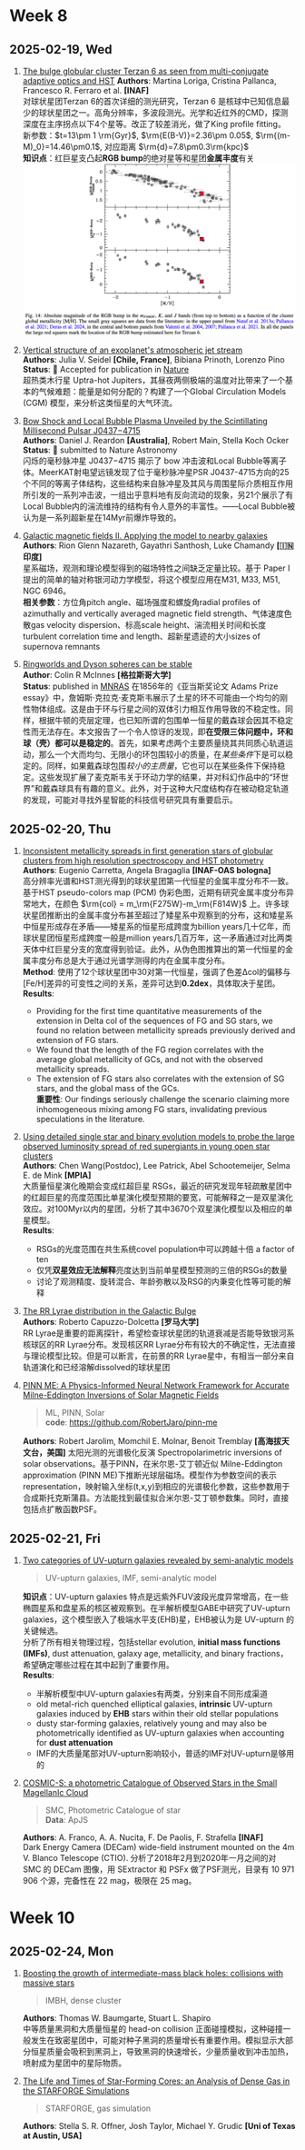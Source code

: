 # Week 8
## 2025-02-19, Wed
1. [The bulge globular cluster Terzan 6 as seen from multi-conjugate adaptive optics and HST](https://arxiv.org/abs/2502.12247)
	**Authors**: Martina Loriga, Cristina Pallanca, Francesco R. Ferraro et al. **[INAF]**  
	对球状星团Terzan 6的首次详细的测光研究，Terzan 6 是核球中已知信息最少的球状星团之一。高角分辨率，多波段测光。光学和近红外的CMD，探测深度在主序拐点以下4个星等。改正了较差消光，做了King profile fitting。  
	新参数：$t=13\pm 1 \rm{Gyr}$, $\rm{E(B-V)}=2.36\pm 0.05$, $\rm{(m-M)_0}=14.46\pm0.1$, 对应距离 $\rm{d}=7.8\pm0.3\rm{kpc}$  
	**知识点**：红巨星支凸起**RGB bump**的绝对星等和星团**金属丰度**有关![](figure/astroph_2025_02.png)

2. [Vertical structure of an exoplanet's atmospheric jet stream](https://arxiv.org/abs/2502.12261)  
	**Authors**: Julia V. Seidel **[Chile, France]**, Bibiana Prinoth, Lorenzo Pino  
	**Status**: 🍃 Accepted for publication in [Nature](https://doi.org/10.1038/s41586-025-08664-1)  
	超热类木行星 Uptra-hot Jupiters，其昼夜两侧极端的温度对比带来了一个基本的气候难题：能量是如何分配的？构建了一个Global Circulation Models (CGM) 模型，来分析这类恒星的大气环流。

3. [Bow Shock and Local Bubble Plasma Unveiled by the Scintillating Millisecond Pulsar J0437−4715](https://arxiv.org/abs/2410.21390)  
	**Authors**: Daniel J. Reardon **[Australia]**, Robert Main, Stella Koch Ocker  
	**Status**: 🍃 submitted to Nature Astronomy  
	闪烁的毫秒脉冲星 J0437−4715 揭示了 bow 冲击波和Local Bubble等离子体。MeerKAT射电望远镜发现了位于毫秒脉冲星PSR J0437-4715方向的25个不同的等离子体结构，这些结构来自脉冲星及其风与周围星际介质相互作用所引发的一系列冲击波，一组出乎意料地有反向流动的现象，另21个展示了有Local Bubble内的湍流维持的结构有令人意外的丰富性。——Local Bubble被认为是一系列超新星在14Myr前爆炸导致的。

4. [Galactic magnetic fields II. Applying the model to nearby galaxies](https://arxiv.org/abs/2502.13029)  
	**Authors**: Rion Glenn Nazareth, Gayathri Santhosh, Luke Chamandy **[🇮🇳印度]**  
	星系磁场，观测和理论模型得到的磁场特性之间缺乏定量比较。基于 Paper I 提出的简单的轴对称银河动力学模型，将这个模型应用在M31, M33, M51, NGC 6946。  
	**相关参数**：方位角pitch angle、磁场强度和螺旋角radial profiles of azimuthally and vertically averaged magnetic field strength、气体速度色散gas velocity dispersion、标高scale height、湍流相关时间和长度turbulent correlation time and length、超新星遗迹的大小sizes of supernova remnants

5. [Ringworlds and Dyson spheres can be stable](https://arxiv.org/abs/2502.12806)  
	**Author**: Colin R McInnes **[格拉斯哥大学]**  
	**Status**: published in [MNRAS](https://doi.org/10.1093/mnras/staf028)
	在1856年的《亚当斯奖论文 Adams Prize essay》中，詹姆斯·克拉克·麦克斯韦展示了土星的环不可能由一个均匀的刚性物体组成。这是由于环与行星之间的双体引力相互作用导致的不稳定性。同样，根据牛顿的壳层定理，也已知所谓的包围单一恒星的戴森球会因其不稳定性而无法存在。本文报告了一个令人惊讶的发现，即**在受限三体问题中，环和球（壳）都可以是稳定的**。首先，如果考虑两个主要质量绕其共同质心轨道运动，那么一个大而均匀、无限小的环包围较小的质量，在*某些条件*下是可以稳定的。同样，如果戴森球包围*较小的主质量*，它也可以在某些条件下保持稳定。这些发现扩展了麦克斯韦关于环动力学的结果，并对科幻作品中的“环世界”和戴森球具有有趣的意义。此外，对于这种大尺度结构存在被动稳定轨道的发现，可能对寻找外星智能的科技信号研究具有重要启示。

## 2025-02-20, Thu
1. [Inconsistent metallicity spreads in first generation stars of globular clusters from high resolution spectroscopy and HST photometry](https://arxiv.org/abs/2502.13206)  
	**Authors**: Eugenio Carretta, Angela Bragaglia **[INAF-OAS bologna]**  
	高分辨率光谱和HST测光得到的球状星团第一代恒星的金属丰度分布不一致。  
	基于HST pseudo-colors map (PCM) 伪彩色图，近期有研究金属丰度分布异常地大，在颜色 $\rm{col} = m_\rm{F275W}-m_\rm{F814W}$ 上。许多球状星团推断出的金属丰度分布甚至超过了矮星系中观察到的分布，这和矮星系中恒星形成存在矛盾——矮星系的恒星形成跨度为billion years几十亿年，而球状星团恒星形成跨度一般是million years几百万年，这一矛盾通过对比两类天体中红巨星分支的宽度得到验证。此外，从伪色图推算出的第一代恒星的金属丰度分布总是大于通过光谱学测得的内在金属丰度分布。  
	**Method**: 使用了12个球状星团中30对第一代恒星，强调了色差Δcol的偏移与[Fe/H]差异的可变性之间的关系，差异可达到**0.2dex**，具体取决于星团。  
	**Results**:   
	- Providing for the first time quantitative measurements of the extension in Delta col of the sequences of FG and SG stars, we found no relation between metallicity spreads previously derived and extension of FG stars.   
	- We found that the length of the FG region correlates with the average global metallicity of GCs, and not with the observed metallicity spreads.   
	- The extension of FG stars also correlates with the extension of SG stars, and the global mass of the GCs.  
	**重要性**: Our findings seriously challenge the scenario claiming more inhomogeneous mixing among FG stars, invalidating previous speculations in the literature.

2. [Using detailed single star and binary evolution models to probe the large observed luminosity spread of red supergiants in young open star clusters](https://arxiv.org/abs/2502.13642)  
	**Authors**: Chen Wang(Postdoc),  Lee Patrick, Abel Schootemeijer, Selma E. de Mink **[MPIA]**  
	大质量恒星演化晚期会变成红超巨星 RSGs，最近的研究发现年轻疏散星团中的红超巨星的亮度范围比单星演化模型预期的要宽，可能解释之一是双星演化效应。对100Myr以内的星团，分析了其中3670个双星演化模型以及相应的单星模型。    
	**Results**:  
	- RSGs的光度范围在共生系统covel population中可以跨越十倍 a factor of ten  
	- 仅凭**双星效应无法解释**亮度达到当前单星模型预测的三倍的RSGs的数量  
	- 讨论了观测精度、旋转混合、年龄弥散以及RSG的内秉变化性等可能的解释  

3. [The RR Lyrae distribution in the Galactic Bulge](https://arxiv.org/pdf/2502.13650)  
	**Authors**: Roberto Capuzzo-Dolcetta **[罗马大学]**  
	RR Lyrae是重要的距离探针，希望检查球状星团的轨道衰减是否能导致银河系核球区的RR Lyrae分布。发现核区RR Lyrae分布有较大的不确定性，无法直接与理论模型比较。但是可以断言，在前景的RR Lyrae星中，有相当一部分来自轨道演化和已经溶解dissolved的球状星团

4. [PINN ME: A Physics-Informed Neural Network Framework for Accurate Milne-Eddington Inversions of Solar Magnetic Fields](https://arxiv.org/abs/2502.13924)  
	>ML, PINN, Solar  
	> **code**: https://github.com/RobertJaro/pinn-me
	  
	**Authors**: Robert Jarolim, Momchil E. Molnar, Benoit Tremblay **[高海拔天文台，美国]**
	太阳光测的光谱极化反演 Spectropolarimetric inversions of solar observations。基于PINN，在米尔恩-艾丁顿近似 Milne-Eddington approximation (PINN ME)下推断光球层磁场。模型作为参数空间的表示representation，映射输入坐标(t,x,y)到相应的光谱极化参数，这些参数用于合成斯托克斯蒲县。方法能找到最佳拟合米尔恩-艾丁顿参数集。同时，直接包括点扩散函数PSF。

## 2025-02-21, Fri
1. [Two categories of UV-upturn galaxies revealed by semi-analytic models](https://arxiv.org/abs/2502.14263)  
	>UV-upturn galaxies, IMF, semi-analytic model  
	  
	**知识点**：UV-upturn galaxies 特点是远紫外FUV波段光度异常增高，在一些椭圆星系和盘星系的核区被观察到。在半解析模型GABE中研究了UV-upturn galaxies，这个模型嵌入了极端水平支(EHB)星，EHB被认为是 UV-upturn 的关键候选。    
	分析了所有相关物理过程，包括stellar evolution, **initial mass functions (IMFs)**, dust attenuation, galaxy age, metallicity, and binary fractions，希望确定哪些过程在其中起到了重要作用。    
	**Results**:
	- 半解析模型中UV-upturn galaxies有两类，分别来自不同形成渠道
	- old metal-rich quenched elliptical galaxies, **intrinsic** UV-upturn galaxies induced by **EHB** stars within their old stellar populations
	- dusty star-forming galaxies, relatively young and may also be photometrically identified as UV-upturn galaxies when accounting for **dust attenuation**
	- IMF的大质量尾部对UV-upturn影响较小，普适的IMF对UV-upturn是够用的

2. [COSMIC-S: a photometric Catalogue of Observed Stars in the Small MagellanIc Cloud](https://arxiv.org/abs/2502.14470)  
	>SMC, Photometric Catalogue of star  
	>**Data**: ApJS
	
	**Authors**: A. Franco, A. A. Nucita, F. De Paolis, F. Strafella **[INAF]**  
	Dark Energy Camera (DECam) wide-field instrument mounted on the 4m V. Blanco Telescope (CTIO). 分析了2018年2月到2020年一月之间的对 SMC 的 DECam 图像，用 SExtractor 和 PSFx 做了PSF测光，目录有 10 971 906 个源，完备性在 22 mag，极限在 25 mag。

# Week 10
## 2025-02-24, Mon
1. [Boosting the growth of intermediate-mass black holes: collisions with massive stars](https://arxiv.org/abs/2502.14955)   
	>IMBH, dense cluster  
	
	**Authors**: Thomas W. Baumgarte, Stuart L. Shapiro  
	中等质量黑洞和大质量恒星的 head-on collision 正面碰撞模拟，这种碰撞一般发生在致密星团中，可能对种子黑洞的质量增长有重要作用。模拟显示大部分恒星质量会吸积到黑洞上，导致黑洞的快速增长，少量质量收到冲击加热，喷射成为星团中的星际物质。

2. [The Life and Times of Star-Forming Cores: an Analysis of Dense Gas in the STARFORGE Simulations](https://arxiv.org/abs/2502.15057)  
	>STARFORGE, gas simulation
	
	**Authors**: Stella S. R. Offner, Josh Taylor, Michael Y. Grudic  **[Uni of Texas at Austin, USA]**  
	